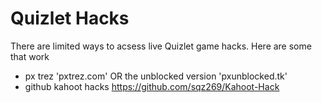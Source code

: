 # Quizlet Hacks

There are  limited ways to acsess live Quizlet game hacks.
Here are some that work

- px trez 'pxtrez.com' OR the unblocked version 'pxunblocked.tk'
- github kahoot hacks https://github.com/sqz269/Kahoot-Hack
